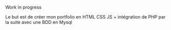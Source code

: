 Work in progress

Le but est de créer mon portfolio en HTML CSS JS + intégration de PHP par la suite avec une BDD en Mysql
